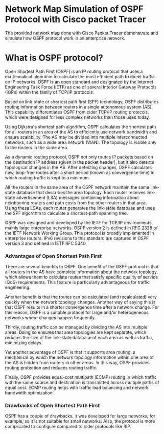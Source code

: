 # Network Map Simulation of OSPF Protocol with Cisco packet Tracer

The provided network map done with Cisco Packet Tracer demonstrate and simulate how OSPF protocol work in an enterprise network.

# What is OSPF protocol?

Open Shortest Path First (OSPF) is an IP routing protocol that uses a mathematical algorithm to calculate the most efficient path to direct traffic on IP networks. OSPF is an open standard and designated by the Internet Engineering Task Force (IETF) as one of several Interior Gateway Protocols (IGPs) within the family of TCP/IP protocols.

Based on link-state or shortest path first (SPF) technology, OSPF distributes routing information between routers in a single autonomous system (AS). This capability differentiates OSPF from older TCP/IP routing protocols, which were designed for less complex networks than those used today.

Using Dijkstra's shortest path algorithm, OSPF calculates the shortest path for all routers in an area of the AS to efficiently use network bandwidth and ensure scalability. The AS may be divided into multiple interconnected networks, such as a wide area network (WAN). The topology is visible only to the routers in the same area.

As a dynamic routing protocol, OSPF not only routes IP packets based on the destination IP address (given in the packet header), but it also detects topological changes in the AS. After detecting changes, OSPF calculates new, loop-free routes after a short period (known as convergence time) in which routing traffic is kept to a minimum.
 
All the routers in the same area of the OSPF network maintain the same link-state database that describes the area topology. Each router receives link-state advertisement (LSA) messages containing information about neighboring routers and path costs from the other routers in that area. Using these LSAs, each router generates the link-state database and uses the SPF algorithm to calculate a shortest-path spanning tree.

OSPF was designed and developed by the IETF for TCP/IP environments, mainly large enterprise networks. OSPF version 2 is defined in RFC 2328 of the IETF Network Working Group. This protocol is broadly implemented in enterprise routers. IPv6 revisions to this standard are captured in OSPF version 3 and defined in IETF RFC 5340.

### Advantages of Open Shortest Path First

There are several benefits to OSPF. One benefit of the OSPF protocol is that all routers in the AS have complete information about the network topology, which allows them to calculate routes that satisfy specific quality of service (QoS) requirements. This feature is particularly advantageous for traffic engineering.

Another benefit is that the routes can be calculated (and recalculated) very quickly when the network topology changes. Another way of saying this is that OSPF results in a shorter convergence time after a network change. For this reason, OSPF is a suitable protocol for large and/or heterogeneous networks where changes happen frequently.

Thirdly, routing traffic can be managed by dividing the AS into multiple areas. Doing so ensures that area topologies are kept separate, which reduces the size of the link-state database of each area as well as traffic, minimizing delays.

Yet another advantage of OSPF is that it supports area routing, a mechanism by which the network topology information within one area of the AS is hidden from routers in other areas. In this way, OSPF provides routing protection and reduces routing traffic.

Finally, OSPF provides equal-cost multipath (ECMP) routing in which traffic with the same source and destination is transmitted across multiple paths of equal cost. ECMP routing helps with traffic load balancing and network bandwidth optimization.

### Drawbacks of Open Shortest Path First

OSPF has a couple of drawbacks. It was developed for large networks, for example, so it is not suitable for small networks. Also, the protocol is more complicated to configure compared to older protocols like RIP.
